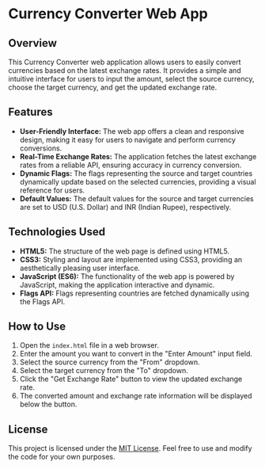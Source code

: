 # Currency Converter Web App

## Overview
This Currency Converter web application allows users to easily convert currencies based on the latest exchange rates. It provides a simple and intuitive interface for users to input the amount, select the source currency, choose the target currency, and get the updated exchange rate.

## Features
- **User-Friendly Interface:** The web app offers a clean and responsive design, making it easy for users to navigate and perform currency conversions.
- **Real-Time Exchange Rates:** The application fetches the latest exchange rates from a reliable API, ensuring accuracy in currency conversion.
- **Dynamic Flags:** The flags representing the source and target countries dynamically update based on the selected currencies, providing a visual reference for users.
- **Default Values:** The default values for the source and target currencies are set to USD (U.S. Dollar) and INR (Indian Rupee), respectively.

## Technologies Used
- **HTML5:** The structure of the web page is defined using HTML5.
- **CSS3:** Styling and layout are implemented using CSS3, providing an aesthetically pleasing user interface.
- **JavaScript (ES6):** The functionality of the web app is powered by JavaScript, making the application interactive and dynamic.
- **Flags API:** Flags representing countries are fetched dynamically using the Flags API.

## How to Use
1. Open the `index.html` file in a web browser.
2. Enter the amount you want to convert in the "Enter Amount" input field.
3. Select the source currency from the "From" dropdown.
4. Select the target currency from the "To" dropdown.
5. Click the "Get Exchange Rate" button to view the updated exchange rate.
6. The converted amount and exchange rate information will be displayed below the button.

## License
This project is licensed under the [MIT License](LICENSE). Feel free to use and modify the code for your own purposes.
